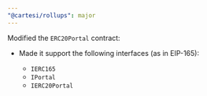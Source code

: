 ```yaml
---
"@cartesi/rollups": major
---
```


Modified the `ERC20Portal` contract:

-   Made it support the following interfaces (as in EIP-165):

    -   `IERC165`
    -   `IPortal`
    -   `IERC20Portal`
